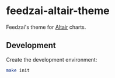 # feedzai-altair-theme

Feedzai's theme for [Altair](https://github.com/altair-viz/altair) charts.

## Development

Create the development environment:

```bash
make init
```
